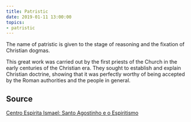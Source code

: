```yaml
---
title: Patristic
date: 2019-01-11 13:00:00
topics:
- patristic
---
```


The name of patristic is given to the stage of reasoning and the 
fixation of Christian dogmas. 

This great work was carried out by the first priests of the Church 
in the early centuries of the Christian era. They sought to establish 
and explain Christian doctrine, showing that it was perfectly worthy 
of being accepted by the Roman authorities and the people in general.

## Source
[Centro Espirita Ismael: Santo Agostinho e o Espiritismo](https://ceismael.com.br/filosofia/santo-agostinho-e-espiritismo.htm)

